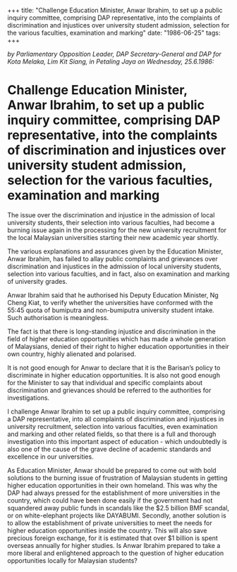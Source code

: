 +++ 
title: "Challenge Education Minister, Anwar Ibrahim, to set up a public inquiry committee, comprising DAP representative, into the complaints of discrimination and injustices over university student admission, selection for the various faculties, examination and marking"
date: "1986-06-25"
tags:
+++

_by Parliamentary Opposition Leader, DAP Secretary-General and DAP for Kota Melaka, Lim Kit Siang, in Petaling Jaya on Wednesday, 25.6.1986:_

# Challenge Education Minister, Anwar Ibrahim, to set up a public inquiry committee, comprising DAP representative, into the complaints of discrimination and injustices over university student admission, selection for the various faculties, examination and marking

The issue over the discrimination and injustice in the admission of local university students, their selection into various faculties, had become a burning issue again in the processing for the new university recruitment for the local Malaysian universities starting their new academic year shortly.</u>

The various explanations and assurances given by the Education Minister, Anwar Ibrahim, has failed to allay public complaints and grievances over discrimination and injustices in the admission of local university students, selection into various faculties, and in fact, also on examination and marking of university grades. 

Anwar Ibrahim said that he authorised his Deputy Education Minister, Ng Cheng Kiat, to verify whether the universities have conformed with the 55:45 quota of bumiputra and non-bumiputra university student intake. Such authorisation is meaningless.

The fact is that there is long-standing injustice and discrimination in the field of higher education opportunities which has made a whole generation of Malaysians, denied of their right to higher education opportunities in their own country, highly alienated and polarised.

It is not good enough for Anwar to declare that it is the Barisan’s policy to discriminate in higher education opportunities.	It is also not good enough for the Minister to say that individual and specific complaints about discrimination and grievances should be referred to the authorities for investigations.

I challenge Anwar Ibrahim to set up a public inquiry committee, comprising a DAP representative, into all complaints of discrimination and injustices in university recruitment, selection into various faculties, even examination and marking and other related fields, so that there is a full and thorough investigation into this important aspect of education - which undoubtedly is also one of the cause of the grave decline of academic standards and excellence in our universities.

As Education Minister, Anwar should be prepared to come out with bold solutions to the burning issue of frustration of Malaysian students in getting higher education opportunities in their own homeland. This was why the DAP had always pressed for the establishment of more universities in the country, which could have been done easily if the government had not squandered away public funds in scandals like the $2.5 billion BMF scandal, or on white-elephant projects like DAYABUMI. Secondly, another solution is to allow the establishment of private universities to meet the needs for higher education opportunities inside the country. This will also save precious foreign exchange, for it is estimated that over $1 billion is spent overseas annually for higher studies. Is Anwar Ibrahim prepared to take a more liberal and enlightened approach to the question of higher education opportunities locally for Malaysian students?
 
